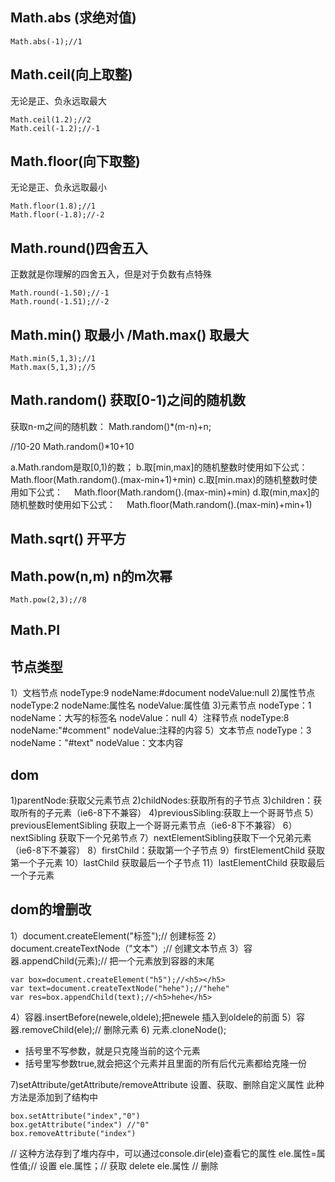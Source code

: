 ## Math.abs (求绝对值)
```
Math.abs(-1);//1
```
## Math.ceil(向上取整)
无论是正、负永远取最大
```
Math.ceil(1.2);//2
Math.ceil(-1.2);//-1

```
## Math.floor(向下取整)
无论是正、负永远取最小
```
Math.floor(1.8);//1
Math.floor(-1.8);//-2
```
## Math.round()四舍五入
正数就是你理解的四舍五入，但是对于负数有点特殊
```
Math.round(-1.50);//-1
Math.round(-1.51);//-2
```
## Math.min() 取最小 /Math.max()  取最大

```
Math.min(5,1,3);//1 
Math.max(5,1,3);//5 

```
## Math.random() 获取[0-1)之间的随机数

获取n-m之间的随机数：
Math.random()*(m-n)+n;

//10-20
Math.random()*10+10


a.Math.random是取[0,1)的数；
b.取[min,max]的随机整数时使用如下公式：
  Math.floor(Math.random().(max-min+1)+min)
c.取[min.max)的随机整数时使用如下公式：
 　Math.floor(Math.random().(max-min)+min)
d.取(min,max]的随机整数时使用如下公式：
 　Math.floor(Math.random().(max-min)+min+1)


## Math.sqrt() 开平方

## Math.pow(n,m) n的m次幂

```
Math.pow(2,3);//8
```
## Math.PI 

## 节点类型
1）文档节点
nodeType:9
nodeName:#document
nodeValue:null
2)属性节点
nodeType:2
nodeName:属性名
nodeValue:属性值
3)元素节点
nodeType：1
nodeName：大写的标签名
nodeValue：null
4）注释节点
nodeType:8
nodeName:"#comment"
nodeValue:注释的内容
5）文本节点
nodeType：3
nodeName："#text"
nodeValue：文本内容

## dom
1)parentNode:获取父元素节点
2)childNodes:获取所有的子节点
3)children：获取所有的子元素（ie6-8下不兼容）
4)previousSibling:获取上一个哥哥节点
5）previousElementSibling 获取上一个哥哥元素节点（ie6-8下不兼容）
​6）nextSibling 获取下一个兄弟节点
7）nextElementSibling获取下一个兄弟元素（ie6-8下不兼容）
8）firstChild：获取第一个子节点
9）firstElementChild 获取第一个子元素
10）lastChild 获取最后一个子节点
11）lastElementChild 获取最后一个子元素


## dom的增删改
1）document.createElement("标签");// 创建标签
2）document.createTextNode（"文本"）;// 创建文本节点
3）容器.appendChild(元素);// 把一个元素放到容器的末尾
```
var box=document.createElement("h5");//<h5></h5>
var text=document.createTextNode("hehe");//"hehe"
var res=box.appendChild(text);//<h5>hehe</h5>

```
4）容器.insertBefore(newele,oldele);把newele 插入到oldele的前面
5）容器.removeChild(ele);// 删除元素
6) 元素.cloneNode();
   + 括号里不写参数，就是只克隆当前的这个元素
   + 括号里写参数true,就会把这个元素并且里面的所有后代元素都给克隆一份


7)setAttribute/getAttribute/removeAttribute 设置、获取、删除自定义属性
此种方法是添加到了结构中
```
box.setAttribute("index","0")
box.getAttribute("index") //"0"
box.removeAttribute("index")
```
// 这种方法存到了堆内存中，可以通过console.dir(ele)查看它的属性
ele.属性=属性值;// 设置
ele.属性；// 获取
delete ele.属性 // 删除
